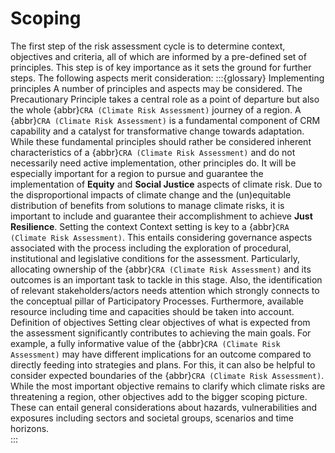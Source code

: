 Scoping
=======================

The first step of the risk assessment cycle is to determine context, objectives and criteria, all of which are informed by a pre-defined set of principles. This step is of key importance as it sets the ground for further steps. The following aspects merit consideration:
:::{glossary}
Implementing principles
 A number of principles and aspects may be considered. The Precautionary Principle takes a central role as a point of departure but also the whole {abbr}`CRA (Climate Risk Assessment)` journey of a region. A {abbr}`CRA (Climate Risk Assessment)` is a fundamental component of CRM capability and a catalyst for transformative change towards adaptation. While these fundamental principles should rather be considered inherent characteristics of a {abbr}`CRA (Climate Risk Assessment)` and do not necessarily need active implementation, other principles do. It will be especially important for a region to pursue and guarantee the implementation of **Equity** and **Social Justice** aspects of climate risk. Due to the disproportional impacts of climate change and the (un)equitable distribution of benefits from solutions to manage climate risks, it is important to include and guarantee their accomplishment to achieve **Just Resilience**.
Setting the context
 Context setting is key to a {abbr}`CRA (Climate Risk Assessment)`. This entails considering governance aspects associated with the process including the exploration of procedural, institutional and legislative conditions for the assessment. Particularly, allocating ownership of the {abbr}`CRA (Climate Risk Assessment)` and its outcomes is an important task to tackle in this stage. Also, the identification of relevant stakeholders/actors needs attention which strongly connects to the conceptual pillar of Participatory Processes. Furthermore, available resource including time and capacities should be taken into account.
Definition of objectives
 Setting clear objectives of what is expected from the assessment significantly contributes to achieving the main goals. For example, a fully informative value of the {abbr}`CRA (Climate Risk Assessment)` may have different implications for an outcome compared to directly feeding into strategies and plans. For this, it can also be helpful to consider expected boundaries of the {abbr}`CRA (Climate Risk Assessment)`. While the most important objective remains to clarify which climate risks are threatening a region, other objectives add to the bigger scoping picture. These can entail general considerations about hazards, vulnerabilities and exposures including sectors and societal groups, scenarios and time horizons.  
:::